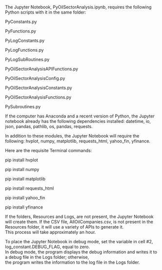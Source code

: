 The Jupyter Notebook, PyOilSectorAnalysis.ipynb, requires the following Python scripts with it in the same folder:

PyConstants.py

PyFunctions.py

PyLogConstants.py

PyLogFunctions.py

PyLogSubRoutines.py

PyOilSectorAnalysisAPIFunctions.py

PyOilSectorAnalysisConfig.py

PyOilSectorAnalysisConstants.py

PyOilSectorAnalysisFunctions.py

PySubroutines.py

If the computer has Anaconda and a recent version of Python, the Jupyter notebook already has the following dependencies 
installed: datetime, io, json, pandas, pathlib, os, pandas, requests.

In addition to these modules, the Jupyter Notebook will require the following: hvplot, numpy, matplotlib, requests_html,
yahoo_fin, yfinance.  

Here are the requisite Terminal commands:

pip install hvplot

pip install numpy

pip install matplotlib

pip install requests_html

pip install yahoo_fin

pip install yfinance

If the folders, Resources and Logs, are not present, the Jupyter Notebook will create them.  If the CSV file, 
AllOilCompanies.csv, is not present in the Resources folder, it will use a variety of APIs to generate it.  
This process will take approximately an hour.

To place the Jupyter Notebook in debug mode, set the variable in cell #2, log_constant.DEBUG_FLAG, equal to zero.  
In debug mode, the program displays the debug information and writes it to a debug file in the Logs folder; otherwise,  
the program writes the information to the log file in the Logs folder.
